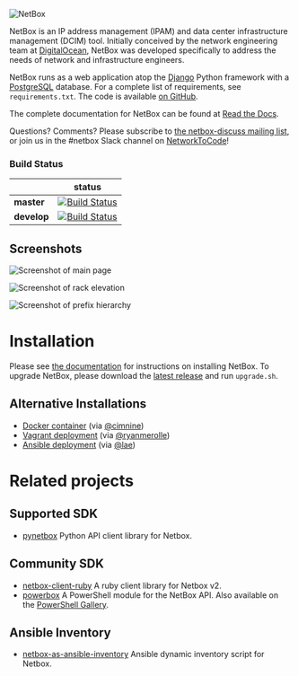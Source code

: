 ![NetBox](docs/netbox_logo.png "NetBox logo")

NetBox is an IP address management (IPAM) and data center infrastructure
management (DCIM) tool. Initially conceived by the network engineering team at
[DigitalOcean](https://www.digitalocean.com/), NetBox was developed specifically
to address the needs of network and infrastructure engineers.

NetBox runs as a web application atop the [Django](https://www.djangoproject.com/)
Python framework with a [PostgreSQL](http://www.postgresql.org/) database. For a
complete list of requirements, see `requirements.txt`. The code is available [on GitHub](https://github.com/digitalocean/netbox).

The complete documentation for NetBox can be found at [Read the Docs](http://netbox.readthedocs.io/en/stable/).

Questions? Comments? Please subscribe to [the netbox-discuss mailing list](https://groups.google.com/forum/#!forum/netbox-discuss),
or join us in the #netbox Slack channel on [NetworkToCode](https://networktocode.slack.com/)!

### Build Status

|             | status |
|-------------|------------|
| **master** | [![Build Status](https://travis-ci.org/digitalocean/netbox.svg?branch=master)](https://travis-ci.org/digitalocean/netbox) |
| **develop** | [![Build Status](https://travis-ci.org/digitalocean/netbox.svg?branch=develop)](https://travis-ci.org/digitalocean/netbox) |

## Screenshots

![Screenshot of main page](docs/media/screenshot1.png "Main page")

![Screenshot of rack elevation](docs/media/screenshot2.png "Rack elevation")

![Screenshot of prefix hierarchy](docs/media/screenshot3.png "Prefix hierarchy")

# Installation

Please see [the documentation](http://netbox.readthedocs.io/en/stable/) for
instructions on installing NetBox. To upgrade NetBox, please download the [latest release](https://github.com/digitalocean/netbox/releases)
and run `upgrade.sh`.

## Alternative Installations

* [Docker container](https://github.com/netbox-community/netbox-docker) (via [@cimnine](https://github.com/cimnine))
* [Vagrant deployment](https://github.com/ryanmerolle/netbox-vagrant) (via [@ryanmerolle](https://github.com/ryanmerolle))
* [Ansible deployment](https://github.com/lae/ansible-role-netbox) (via [@lae](https://github.com/lae))

# Related projects

## Supported SDK

- [pynetbox](https://github.com/digitalocean/pynetbox) Python API client library for Netbox.

## Community SDK

- [netbox-client-ruby](https://github.com/ninech/netbox-client-ruby) A ruby client library for Netbox v2.
- [powerbox](https://github.com/BatmanAMA/powerbox) A PowerShell module for the NetBox API. Also available on the [PowerShell Gallery](https://www.powershellgallery.com/packages/powerbox/).

## Ansible Inventory

- [netbox-as-ansible-inventory](https://github.com/AAbouZaid/netbox-as-ansible-inventory) Ansible dynamic inventory script for Netbox.

